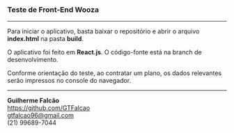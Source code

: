 ### Teste de Front-End Wooza
------------

Para iniciar o aplicativo, basta baixar o repositório e abrir o arquivo **index.html** na pasta **build**.

O aplicativo foi feito em **React.js**. O código-fonte está na branch de desenvolvimento.

Conforme orientação do teste, ao contratar um plano, os dados relevantes serão impressos no console do navegador.

------------
**Guilherme Falcão** \
https://github.com/GTFalcao \
gtfalcao96@gmail.com \
(21) 99689-7044
